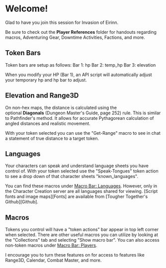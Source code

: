 ﻿

# Welcome!
Glad to have you join this session for Invasion of Eirinn.

Be sure to check out the **Player References** folder for handouts regarding macros, Adventuring Gear, Downtime Activities, Factions, and more.

## **Token Bars**
Token bars are setup as follows: Bar 1: hp Bar 2: temp\_hp Bar 3: elevation

When you modify your HP (Bar 1), an API script will automatically adjust your temporary hp and hp bar to adjust.

## **Elevation and Range3D**
On non-hex maps, the distance is calculated using the optional **Diagonals** (Dungeon Master's Guide, page 252) rule. This is similar to Pathfinder's method. It allows for accurate Pythagorean calculation of angled distances and realistic movement.

With your token selected you can use the "Get-Range" macro to see in chat a statement of true distance to a target token.

## **Languages**
Your characters can speak and understand language sheets you have control of. With your token selected use the "Speak-Tongues" token action to see a drop down of that character sheets "known\_languages".

You can find these macros under [Macro Bar: Languages](http://journal.roll20.net/character/-M4N4-MdtXflrmiK8bxS). However, only in the Character Creation server are all languages shared for viewing. [Script fonts and image maps][Fonts]  are available from [Tougher Together's Github][Github].

## **Macros**
Tokens you control will have a "token actions" bar appear in top left corner when selected. There are other useful macros you can utilize by looking at the "Collections" tab and selecting "Show macro bar". You can also access non-token macros under [Macro Bar: Players](http://journal.roll20.net/character/-M4JY9N35onSFTc71M35).

I encourage you to turn these features on for access to features like Range3D, Calendar, Combat Master, and more.
